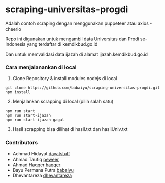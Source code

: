 # scraping-universitas-progdi
Adalah contoh scraping dengan menggunakan puppeteer atau axios - cheerio

Repo ini digunakan untuk mengambil data Universitas dan Prodi se-Indonesia yang terdaftar di kemdikbud.go.id

Dan untuk memvalidasi data ijazah di alamat ijazah.kemdikbud.go.id

### Cara menjalanankan di local
1. Clone Repository & install modules nodejs di local
```
git clone https://github.com/babaiyu/scraping-universitas-progdi.git
npm install
```

2. Menjalankan scrapping di local (pilih salah satu)
```
npm run start
npm run start-ijazah
npm run start-ijazah-gagal
```

3. Hasil scrapping bisa dilihat di hasil.txt dan hasilUniv.txt


### Contributors 
- Achmad Hidayat [dayatstuff](https://github.com/dayatstuff)
- Ahmad Taufiq [peweer](https://github.com/peweer)
- Ahmad Haqqer [haqqer](https://github.com/haqqer)
- Bayu Permana Putra [babaiyu](https://github.com/babaiyu)
- Dhevantareza [dhevantareza](https://github.com/dhevanthareza)
